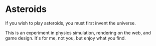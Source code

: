 # Asteroids

If you wish to play asteroids, you must first invent the universe.

This is an experiment in physics simulation, rendering on the web, and game
design. It's for me, not you, but enjoy what you find.
